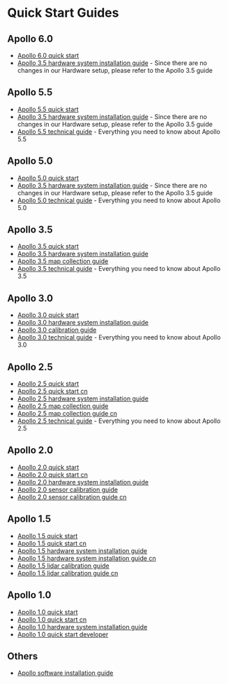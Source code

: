 # Quick Start Guides

## Apollo 6.0

- [Apollo 6.0 quick start](apollo_6_0_quick_start.md)
- [Apollo 3.5 hardware system installation guide](apollo_3_5_hardware_system_installation_guide.md) -
  Since there are no changes in our Hardware setup, please refer to the Apollo
  3.5 guide

## Apollo 5.5

- [Apollo 5.5 quick start](apollo_5_5_quick_start.md)
- [Apollo 3.5 hardware system installation guide](apollo_3_5_hardware_system_installation_guide.md) -
  Since there are no changes in our Hardware setup, please refer to the Apollo
  3.5 guide
- [Apollo 5.5 technical guide](https://github.com/ApolloAuto/apollo/blob/master/docs/technical_tutorial/apollo_5.5_technical_tutorial.md) -
  Everything you need to know about Apollo 5.5

## Apollo 5.0

- [Apollo 5.0 quick start](apollo_5_0_quick_start.md)
- [Apollo 3.5 hardware system installation guide](apollo_3_5_hardware_system_installation_guide.md) -
  Since there are no changes in our Hardware setup, please refer to the Apollo
  3.5 guide
- [Apollo 5.0 technical guide](https://github.com/ApolloAuto/apollo/blob/master/docs/technical_tutorial/apollo_5.0_technical_tutorial.md) -
  Everything you need to know about Apollo 5.0

## Apollo 3.5

- [Apollo 3.5 quick start](apollo_3_5_quick_start.md)
- [Apollo 3.5 hardware system installation guide](apollo_3_5_hardware_system_installation_guide.md)
- [Apollo 3.5 map collection guide](apollo_3_5_map_collection_guidelines.md)
- [Apollo 3.5 technical guide](https://github.com/ApolloAuto/apollo/blob/master/docs/technical_tutorial/apollo_3.5_technical_tutorial.md) -
  Everything you need to know about Apollo 3.5

## Apollo 3.0

- [Apollo 3.0 quick start](apollo_3_0_quick_start.md)
- [Apollo 3.0 hardware system installation guide](apollo_3_0_hardware_system_installation_guide.md)
- [Apollo 3.0 calibration guide](multiple_lidar_gnss_calibration_guide.md)
- [Apollo 3.0 technical guide](https://github.com/ApolloAuto/apollo/blob/master/docs/technical_tutorial/apollo_3.0_technical_tutorial.md) -
  Everything you need to know about Apollo 3.0

## Apollo 2.5

- [Apollo 2.5 quick start](apollo_2_5_quick_start.md)
- [Apollo 2.5 quick start cn](apollo_2_5_quick_start_cn.md)
- [Apollo 2.5 hardware system installation guide](apollo_2_5_hardware_system_installation_guide_v1.md)
- [Apollo 2.5 map collection guide](apollo_2_5_map_collection_guide.md)
- [Apollo 2.5 map collection guide cn](apollo_2_5_map_collection_guide_cn.md)
- [Apollo 2.5 technical guide](https://github.com/ApolloAuto/apollo/blob/master/docs/technical_tutorial/apollo_2.5_technical_tutorial.md) -
  Everything you need to know about Apollo 2.5

## Apollo 2.0

- [Apollo 2.0 quick start](apollo_2_0_quick_start.md)
- [Apollo 2.0 quick start cn](apollo_2_0_quick_start_cn.md)
- [Apollo 2.0 hardware system installation guide](apollo_2_0_hardware_system_installation_guide_v1.md)
- [Apollo 2.0 sensor calibration guide](apollo_2_0_sensor_calibration_guide.md)
- [Apollo 2.0 sensor calibration guide cn](apollo_2_0_sensor_calibration_guide_cn.md)

## Apollo 1.5

- [Apollo 1.5 quick start](apollo_1_5_quick_start.md)
- [Apollo 1.5 quick start cn](apollo_1_5_quick_start_cn.md)
- [Apollo 1.5 hardware system installation guide](apollo_1_5_hardware_system_installation_guide.md)
- [Apollo 1.5 hardware system installation guide cn](apollo_1_5_hardware_system_installation_guide_cn.md)
- [Apollo 1.5 lidar calibration guide](https://github.com/ApolloAuto/apollo/blob/master/docs/specs/apollo_lidar_imu_calibration_guide.md)
- [Apollo 1.5 lidar calibration guide cn](apollo_1_5_lidar_calibration_guide_cn.md)

## Apollo 1.0

- [Apollo 1.0 quick start](apollo_1_0_quick_start.md)
- [Apollo 1.0 quick start cn](apollo_1_0_quick_start_cn.md)
- [Apollo 1.0 hardware system installation guide](apollo_1_0_hardware_system_installation_guide.md)
- [Apollo 1.0 quick start developer](apollo_1_0_quick_start_developer.md)

## Others

- [Apollo software installation guide](apollo_software_installation_guide.md)
